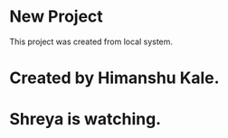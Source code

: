 # New Project

This project was created from local system.
# Created by Himanshu Kale.

# Shreya is watching.